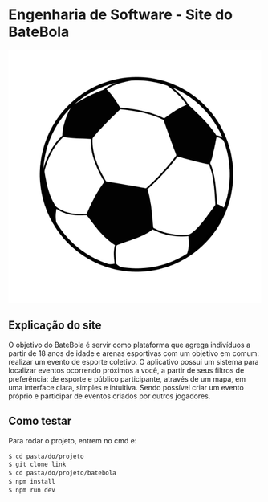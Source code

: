 # Engenharia de Software - Site do BateBola

![BateBolaLogo](https://github.com/PaoloOrguim/batebola/blob/main/public/assets/images/logo.png?raw=true)

## Explicação do site

O objetivo do BateBola é servir como plataforma que agrega indivíduos a partir de 18 anos de idade e arenas esportivas com um objetivo em comum:
realizar um evento de esporte coletivo. O aplicativo possui um sistema para localizar eventos ocorrendo próximos a você, a partir de seus filtros
de preferência: de esporte e público participante, através de um mapa, em uma interface clara, simples e intuitiva. Sendo possível criar um evento
próprio e participar de eventos criados por outros jogadores.

## Como testar

Para rodar o projeto, entrem no cmd e:

```bash
$ cd pasta/do/projeto
$ git clone link
$ cd pasta/do/projeto/batebola
$ npm install
$ npm run dev
```

